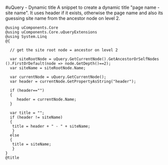 #uQuery - Dynamic title
A snippet to create a dynamic title "page name - site name". It uses header if it exists, otherwise the page name and also its guessing site name from the ancestor node on level 2.

    @using uComponents.Core
    @using uComponents.Core.uQueryExtensions
    @using System.Linq
    @{
    
      // get the site root node = ancestor on level 2
      
      var siteRootNode = uQuery.GetCurrentNode().GetAncestorOrSelfNodes    ().FirstOrDefault(node => node.GetDepth()==2);
      var siteName = siteRootNode.Name;
      
      var currentNode = uQuery.GetCurrentNode();  
      var header = currentNode.GetPropertyAsString("header");    
      
      if (header=="")
      {
         header = currentNode.Name;
      }  
      
      var title = "";
      if (header != siteName)
      {
       title = header + " - " + siteName;
       }
      else
      {
       title = siteName;
       }
    }
    @title
